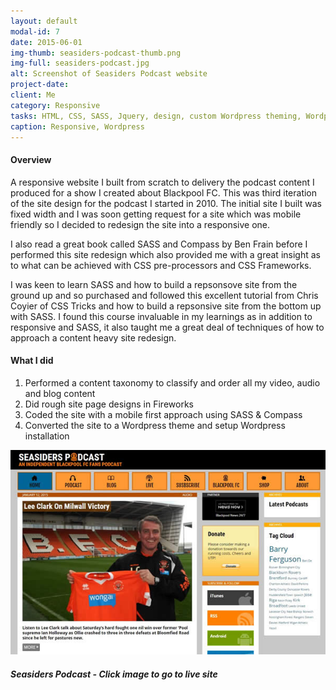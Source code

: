 ```yaml
---
layout: default
modal-id: 7
date: 2015-06-01
img-thumb: seasiders-podcast-thumb.png
img-full: seasiders-podcast.jpg
alt: Screenshot of Seasiders Podcast website
project-date: 
client: Me
category: Responsive
tasks: HTML, CSS, SASS, Jquery, design, custom Wordpress theming, Wordpress installation/management, podcast production 
caption: Responsive, Wordpress
---
```


#### Overview

A responsive website I built from scratch to delivery the podcast content I produced for a show I created about Blackpool FC.  This was third iteration of the site design for the podcast I started in 2010.  The initial site I built was fixed width and I was soon getting request for a site which was mobile friendly so I decided to redesign the site into a responsive one.

I also read a great book called SASS and Compass by Ben Frain before I performed this site redesign which also provided me with a great insight as to what can be achieved with CSS pre-processors and CSS Frameworks. 

I was keen to learn SASS and how to build a repsonsove site from the ground up and so purchased and followed this excellent tutorial from Chris Coyier of CSS Tricks and how to build a repsonsive site from the bottom up with SASS.  I found this course invaluable in my learnings as in addition to responsive and SASS, it also taught me a great deal of techniques of how to approach a content heavy site redesign.  

#### What I did

1. Performed a content taxonomy to classify and order all my video, audio and blog content
2. Did rough site page designs in Fireworks
3. Coded the site with a mobile first approach using SASS & Compass
4. Converted the site to a Wordpress theme and setup Wordpress installation 


<div class="no-margin"><a href="http://seasdierspodcast.co.uk
"><img src="/img/seasiders-podcast-home.jpg" alt="Seasiders podcast screenshot" /></a></div>

##### Seasiders Podcast - Click image to go to live site






